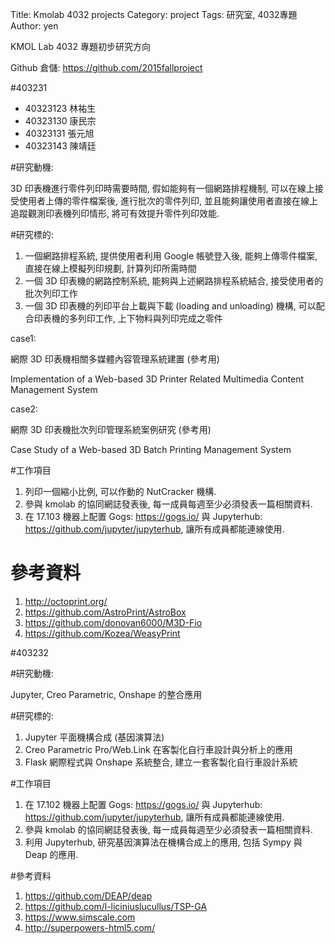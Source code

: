 Title: Kmolab 4032 projects
Category: project
Tags: 研究室, 4032專題
Author: yen

KMOL Lab 4032 專題初步研究方向

Github 倉儲: <https://github.com/2015fallproject>

#403231

* 40323123 林祐生
* 40323130 康民宗
* 40323131 張元旭
* 40323143 陳靖廷

#研究動機:

3D 印表機進行零件列印時需要時間, 假如能夠有一個網路排程機制, 可以在線上接受使用者上傳的零件檔案後, 進行批次的零件列印, 並且能夠讓使用者直接在線上追蹤觀測印表機列印情形, 將可有效提升零件列印效能.

<!-- PELICAN_END_SUMMARY -->

#研究標的:

1. 一個網路排程系統, 提供使用者利用 Google 帳號登入後, 能夠上傳零件檔案, 直接在線上模擬列印規劃, 計算列印所需時間
2. 一個 3D 印表機的網路控制系統, 能夠與上述網路排程系統結合, 接受使用者的批次列印工作
3. 一個 3D 印表機的列印平台上載與下載 (loading and unloading) 機構, 可以配合印表機的多列印工作, 上下物料與列印完成之零件

case1:

網際 3D 印表機相關多媒體內容管理系統建置 (參考用)

Implementation of a Web-based 3D Printer Related Multimedia Content Management System

case2:

網際 3D 印表機批次列印管理系統案例研究 (參考用)

Case Study of a Web-based 3D Batch Printing Management System

#工作項目

1. 列印一個縮小比例, 可以作動的 NutCracker 機構.
2. 參與 kmolab 的協同網誌發表後, 每一成員每週至少必須發表一篇相關資料.
3. 在 17.103 機器上配置 Gogs: <https://gogs.io/> 與 Jupyterhub: <https://github.com/jupyter/jupyterhub>, 讓所有成員都能連線使用.

# 參考資料

1. <http://octoprint.org/>
2. <https://github.com/AstroPrint/AstroBox>
3. <https://github.com/donovan6000/M3D-Fio>
4. <https://github.com/Kozea/WeasyPrint>

#403232

#研究動機:

Jupyter, Creo Parametric, Onshape 的整合應用

#研究標的:

1. Jupyter 平面機構合成 (基因演算法)
2. Creo Parametric Pro/Web.Link 在客製化自行車設計與分析上的應用
3. Flask 網際程式與 Onshape 系統整合, 建立一套客製化自行車設計系統

#工作項目

1. 在 17.102 機器上配置 Gogs: <https://gogs.io/> 與 Jupyterhub: <https://github.com/jupyter/jupyterhub>, 讓所有成員都能連線使用.
2. 參與 kmolab 的協同網誌發表後, 每一成員每週至少必須發表一篇相關資料.
3. 利用 Jupyterhub, 研究基因演算法在機構合成上的應用, 包括 Sympy 與 Deap 的應用.

#參考資料

1. <https://github.com/DEAP/deap>
2. <https://github.com/l-liciniuslucullus/TSP-GA>
3. <https://www.simscale.com>
4. <http://superpowers-html5.com/>